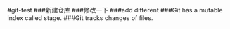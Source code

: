 #git-test
###新建仓库
###修改一下
###add different
###Git has a mutable index called stage.
###Git tracks changes of files.

